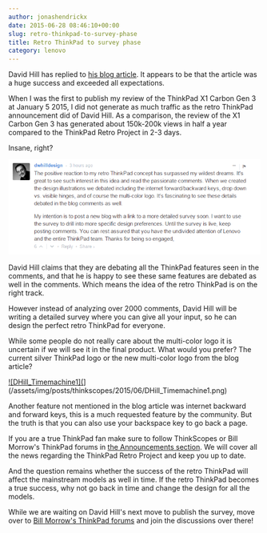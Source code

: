 ```yaml
---
author: jonashendrickx
date: 2015-06-28 08:46:10+00:00
slug: retro-thinkpad-to-survey-phase
title: Retro ThinkPad to survey phase
category: lenovo
---
```

David Hill has replied to [his blog article](http://blog.lenovo.com/en/blog/retro-thinkpad-time-machine/). It appears to be that the article was a huge success and exceeded all expectations.

When I was the first to publish my review of the ThinkPad X1 Carbon Gen 3 at January 5 2015, I did not generate as much traffic as the retro ThinkPad announcement did of David Hill. As a comparison, the review of the X1 Carbon Gen 3 has generated about 150k-200k views in half a year compared to the ThinkPad Retro Project in 2-3 days.

Insane, right?

[![david_responsehcufj](/assets/img/posts/thinkscopes/2015/06/david_responsehcufj.png)](/assets/img/posts/thinkscopes/2015/06/david_responsehcufj.png)

David Hill claims that they are debating all the ThinkPad features seen in the comments, and that he is happy to see these same features are debated as well in the comments. Which means the idea of the retro ThinkPad is on the right track.

However instead of analyzing over 2000 comments, David Hill will be writing a detailed survey where you can give all your input, so he can design the perfect retro ThinkPad for everyone.

While some people do not really care about the multi-color logo it is uncertain if we will see it in the final product. What would you prefer? The current silver ThinkPad logo or the new multi-color logo from the blog article?

[![DHill_Timemachine1](](/assets/img/posts/thinkscopes/2015/06/DHill_Timemachine1.png)](/assets/img/posts/thinkscopes/2015/06/DHill_Timemachine1.png)

Another feature not mentioned in the blog article was internet backward and forward keys, this is a much requested feature by the community. But the truth is that you can also use your backspace key to go back a page.

If you are a true ThinkPad fan make sure to follow ThinkScopes or Bill Morrow's ThinkPad forums in [the Announcements section](http://forum.thinkpads.com/viewforum.php?f=76). We will cover all the news regarding the ThinkPad Retro Project and keep you up to date.

And the question remains whether the success of the retro ThinkPad will affect the mainstream models as well in time. If the retro ThinkPad becomes a true success, why not go back in time and change the design for all the models.

While we are waiting on David Hill's next move to publish the survey, move over to [Bill Morrow's ThinkPad forums](http://forum.thinkpads.com/viewforum.php?f=74) and join the discussions over there!
